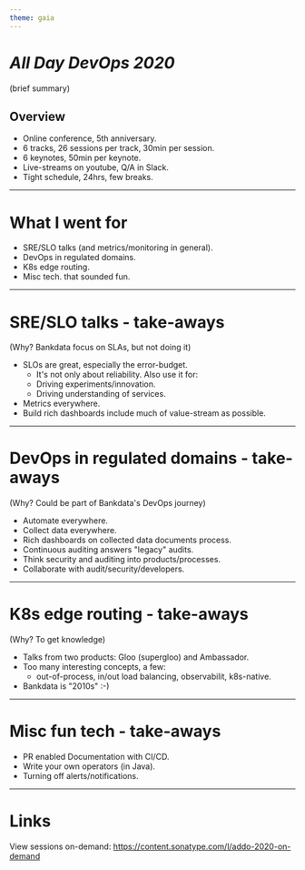 ```yaml
---
theme: gaia
---
```


# *All Day DevOps 2020*

(brief summary)

## Overview

- Online conference, 5th anniversary.
- 6 tracks, 26 sessions per track, 30min per session.
- 6 keynotes, 50min per keynote.
- Live-streams on youtube, Q/A in Slack.
- Tight schedule, 24hrs, few breaks.

---

# What I went for

- SRE/SLO talks (and metrics/monitoring in general).
- DevOps in regulated domains.
- K8s edge routing.
- Misc tech. that sounded fun.

---

# SRE/SLO talks - take-aways

(Why? Bankdata focus on SLAs, but not doing it)

- SLOs are great, especially the error-budget.
  - It's not only about reliability. Also use it for:
  - Driving experiments/innovation.
  - Driving understanding of services.
- Metrics everywhere.
- Build rich dashboards include much of value-stream as possible.

---

# DevOps in regulated domains - take-aways

(Why? Could be part of Bankdata's DevOps journey)

- Automate everywhere.
- Collect data everywhere.
- Rich dashboards on collected data documents process.
- Continuous auditing answers "legacy" audits.
- Think security and auditing into products/processes.
- Collaborate with audit/security/developers.

---

# K8s edge routing - take-aways

(Why? To get knowledge)

- Talks from two products: Gloo (supergloo) and Ambassador.
- Too many interesting concepts, a few:
  - out-of-process, in/out load balancing, observabilit, k8s-native.
- Bankdata is "2010s" :-)

---

# Misc fun tech - take-aways

- PR enabled Documentation with CI/CD.
- Write your own operators (in Java).
- Turning off alerts/notifications.

---
# Links

View sessions on-demand:
https://content.sonatype.com/l/addo-2020-on-demand
